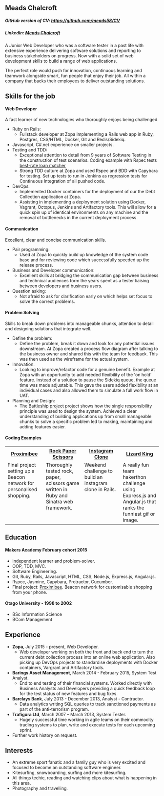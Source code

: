 ## Meads Chalcroft
##### GitHub version of CV: https://github.com/meads58/CV
##### LinkedIn: [Meads Chalcroft](https://uk.linkedin.com/in/meadschalcroft)
A Junior Web Developer who was a software tester in a past life with extensive experience delivering software solutions and reporting to business stakeholders on progress. Now with a solid set of web development skills to build a range of web applications.

The perfect role would push for innovation, continuous learning and teamwork alongside smart, fun people that enjoy their job. All within a company that backs their employees to deliver outstanding solutions.

## Skills for the job

#### Web Developer

A fast learner of new technologies who thoroughly enjoys being challenged.

* Ruby on Rails:
  - Fullstack developer at Zopa implementing a Rails web app in Ruby, Postgres, CSS/HTML, Docker, Git and Redis/Sidekiq.
* Javascript, C#.net experience on smaller projects.
* Testing and TDD:
  - Exceptional attention to detail from 9 years of Software Testing in the construction of test scenarios. Coding example with Rspec tests  [best-rate loan matcher](https://github.com/meads58/best_rate)
  - Strong TDD culture at Zopa and used Rspec and BDD with Capybara for testing. Set up tests to run in Jenkins as regression tests for Continuous Integration of all pushed code.
* DevOps:
  - Implemented Docker containers for the deployment of our the Debt Collection application at Zopa.
  - Assisting in implementing a deployment solution using Docker, Vagrant, Octopus, Jenkins and Artifactory tools. This will allow for a quick spin up of identical environments on any machine and the removal of bottlenecks in the current deployment process.

#### Communication

Excellent, clear and concise communication skills.

* Pair programming:
  - Used at Zopa to quickly build up knowledge of the system code base and for reviewing code which successfully speeded up the release process.
* Business and Developer communication:
  - Excellent skills at bridging the communication gap between business and technical audiences form the years spent as a tester liaising between developers and business users.
* Question asking:
  - Not afraid to ask for clarification early on which helps set focus to solve the correct problems.

#### Problem Solving

Skills to break down problems into manageable chunks, attention to detail and designing solutions that integrate well.

* Define the problem:
  - Define the problem, break it down and look for any potential issues downstream. At Zopa created a process flow diagram after talking to the business owner and shared this with the team for feedback. This was then used as the wireframe for the actual system.
* Innovation:
  -  Looking to improve/refactor code for a genuine benefit. Example at Zopa with an opportunity to add needed flexibility of the 'on hold' feature. Instead of a solution to pause the Sidekiq queue, the queue time was made adjustable. This gave the users added flexibility at an individual cases and also allowed them to simulate a full work flow in UAT.
* Planning and Design:
  - The [Battleship project](https://github.com/meads58/battleships/tree/master/lib)  project shows how the single responsibility principle was used to design the system. Achieved a clear understanding of building applications up from small manageable chunks to solve a specific problem led to making, maintaining and adding features easier.


#### Coding Examples

<table table-layout=fixed width=100%>
  <tr>
    <th width=25%><a href="https://github.com/meads58/proximibee_Admin">Proximibee</a></th>
    <th width=25%><a href="https://github.com/meads58/rps-challenge">Rock Paper Scissors</a></th>
    <th width=25%><a href="https://github.com/meads58/instagram-challenge">Instagram Clone</a></th>
    <th width=25%><a href="https://github.com/meads58/lizardKing2">Lizard King</a></th>
  </tr>
  <tr>
    <td valign="top">Final project setting up a Beacon network for personalised shopping.</td>
    <td valign="top">Thoroughly tested rock, paper, scissors game written in Ruby and Sinatra web framework.</td>
    <td valign="top">Weekend challenge to build an instagram clone in Rails.</td>
    <td valign="top">A really fun team hakerthon challenge using Express.js and Angular.js that ranks the funniest gif or image.</td>
  </tr>
</table>

## Education

#### Makers Academy February cohort 2015

- Independent learner and problem-solver.
- OOP, TDD, MVC.
- Software Engineering.
- Git, Ruby, Rails, Javascript, HTML, CSS, Node.js, Express.js, Angular.js.
- Rspec, Jasmine, Capybara, Protractor, Cucumber.
- Final project: [Proximibee](https://arcane-citadel-3693.herokuapp.com). Beacon network for customisable shopping from your phone.

#### Otago University - 1998 to 2002
- BSc Information Science
- BCom Management

## Experience
* __Zopa__, July 2015 - present, Web Developer.
  - Web developer working on both the front and back end to turn the current debt collection process into an online web application. Also picking up DevOps projects to standardise deployments with Docker containers, Vargrant and Artifactory tools.
* __Barings Asset Management__, March 2014 - February 2015, System Test Analyst.
  - End to end testing of their financial systems. Worked directly with Business Analysts and Developers providing a quick feedback loop for the test status of new features and bug fixes.
* __Barclays Bank__, July 2013 - December 2013, Analyst - Contractor.
  - Data analytics writing SQL queries to track sanctioned payments as part of the anti-terrorism program.
* __Trafigura Ltd__, March 2007 – March 2013, System Tester.
  - Hugely successful time working in agile teams on their commodity trading systems to plan, write and execute tests for each upcoming sprint.   
* Further work history on request.
## Interests
- An extreme sport fanatic and a family guy who is very excited and focused to become an outstanding software engineer.
- Kitesurfing, snowboarding, surfing and more kitesurfing.
- All things techie, reading and watching clips about what is happening in this area.
- Photography and travelling.
